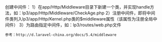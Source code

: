 创建中间件：
    1）在app/Http/Middleware目录下新建一个类，并实现handle方法，如：lp3/app/Http/Middleware/CheckAge.php
    2）注册中间件，即将中间件类列入lp3/app/Http/Kernel.php类的$middleware属性（该属性为注册全局中间件）
    3）为路由指定中间件，如：lp3/routes/web.php文件

    参考：http://d.laravel-china.org/docs/5.4/middleware

